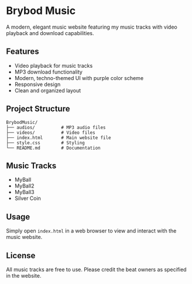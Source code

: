 # Brybod Music

A modern, elegant music website featuring my music tracks with video playback and download capabilities.

## Features

- Video playback for music tracks
- MP3 download functionality
- Modern, techno-themed UI with purple color scheme
- Responsive design
- Clean and organized layout

## Project Structure

```
BrybodMusic/
├── audios/          # MP3 audio files
├── videos/          # Video files
├── index.html       # Main website file
├── style.css        # Styling
└── README.md        # Documentation
```

## Music Tracks

- MyBall
- MyBall2
- MyBall3
- Silver Coin

## Usage

Simply open `index.html` in a web browser to view and interact with the music website.

## License

All music tracks are free to use. Please credit the beat owners as specified in the website.
